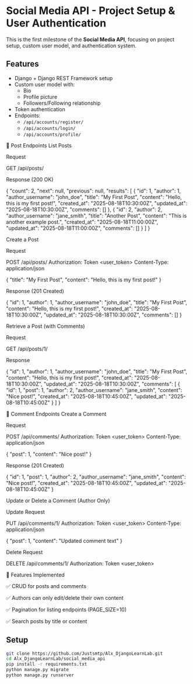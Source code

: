 # Social Media API - Project Setup & User Authentication

This is the first milestone of the **Social Media API**, focusing on project setup, custom user model, and authentication system.

## Features
- Django + Django REST Framework setup
- Custom user model with:
  - Bio
  - Profile picture
  - Followers/Following relationship
- Token authentication
- Endpoints:
  - `/api/accounts/register/`
  - `/api/accounts/login/`
  - `/api/accounts/profile/`

🔹 Post Endpoints
List Posts

Request

GET /api/posts/


Response (200 OK)

{
  "count": 2,
  "next": null,
  "previous": null,
  "results": [
    {
      "id": 1,
      "author": 1,
      "author_username": "john_doe",
      "title": "My First Post",
      "content": "Hello, this is my first post!",
      "created_at": "2025-08-18T10:30:00Z",
      "updated_at": "2025-08-18T10:30:00Z",
      "comments": []
    },
    {
      "id": 2,
      "author": 2,
      "author_username": "jane_smith",
      "title": "Another Post",
      "content": "This is another example post.",
      "created_at": "2025-08-18T11:00:00Z",
      "updated_at": "2025-08-18T11:00:00Z",
      "comments": []
    }
  ]
}

Create a Post

Request

POST /api/posts/
Authorization: Token <user_token>
Content-Type: application/json

{
  "title": "My First Post",
  "content": "Hello, this is my first post!"
}


Response (201 Created)

{
  "id": 1,
  "author": 1,
  "author_username": "john_doe",
  "title": "My First Post",
  "content": "Hello, this is my first post!",
  "created_at": "2025-08-18T10:30:00Z",
  "updated_at": "2025-08-18T10:30:00Z",
  "comments": []
}

Retrieve a Post (with Comments)

Request

GET /api/posts/1/


Response

{
  "id": 1,
  "author": 1,
  "author_username": "john_doe",
  "title": "My First Post",
  "content": "Hello, this is my first post!",
  "created_at": "2025-08-18T10:30:00Z",
  "updated_at": "2025-08-18T10:30:00Z",
  "comments": [
    {
      "id": 1,
      "post": 1,
      "author": 2,
      "author_username": "jane_smith",
      "content": "Nice post!",
      "created_at": "2025-08-18T10:45:00Z",
      "updated_at": "2025-08-18T10:45:00Z"
    }
  ]
}

🔹 Comment Endpoints
Create a Comment

Request

POST /api/comments/
Authorization: Token <user_token>
Content-Type: application/json

{
  "post": 1,
  "content": "Nice post!"
}


Response (201 Created)

{
  "id": 1,
  "post": 1,
  "author": 2,
  "author_username": "jane_smith",
  "content": "Nice post!",
  "created_at": "2025-08-18T10:45:00Z",
  "updated_at": "2025-08-18T10:45:00Z"
}

Update or Delete a Comment (Author Only)

Update Request

PUT /api/comments/1/
Authorization: Token <user_token>
Content-Type: application/json

{
  "post": 1,
  "content": "Updated comment text"
}


Delete Request

DELETE /api/comments/1/
Authorization: Token <user_token>

🔹 Features Implemented

✅ CRUD for posts and comments

✅ Authors can only edit/delete their own content

✅ Pagination for listing endpoints (PAGE_SIZE=10)

✅ Search posts by title or content

## Setup
```bash
git clone https://github.com/Justsmtp/Alx_DjangoLearnLab.git
cd Alx_DjangoLearnLab/social_media_api
pip install -r requirements.txt
python manage.py migrate
python manage.py runserver
